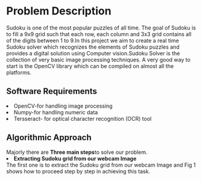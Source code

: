# Problem Description
Sudoku is one of the most popular puzzles of all time. The goal of Sudoku is to fill a 9x9 grid
such that each row, each column and 3x3 grid contains all of the digits between 1 to 9.In this
project we aim to create a real time Sudoku solver which recognizes the elements of Sudoku
puzzles and provides a digital solution using Computer vision.Sudoku Solver is the collection
of very basic image processing techniques. A very good way to start is the OpenCV library
which can be compiled on almost all the platforms.

<h2>Software Requirements</h2>
<li>OpenCV-for handling image processing</li>
<li>Numpy-for handling numeric data</li>
<li>Tersseract- for optical character recognition (OCR) tool</li>

<h2>Algorithmic Approach</h2>
Majorly there are <b>Three main steps</b>to solve our problem.
  <li><b>Extracting Sudoku grid from our webcam Image</b></li>
    The first one is to extract the Sudoku grid from our webcam Image and Fig 1 shows how to proceed step by step in achieving this task.
 




